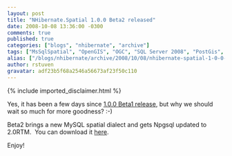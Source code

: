 ```yaml
---
layout: post
title: "NHibernate.Spatial 1.0.0 Beta2 released"
date: 2008-10-08 13:36:00 -0300
comments: true
published: true
categories: ["blogs", "nhibernate", "archive"]
tags: ["MsSqlSpatial", "OpenGIS", "OGC", "SQL Server 2008", "PostGis", "NTS", "SQL Server", "GIS", "spatial", "MySQL"]
alias: ["/blogs/nhibernate/archive/2008/10/08/nhibernate-spatial-1-0-0-beta2-released.aspx"]
author: rstuven
gravatar: adf23b5f68a2546a56673af23f50c110
---
```

{% include imported_disclaimer.html %}
<p>Yes, it has been a few days since&nbsp;<a href="/blogs/nhibernate/archive/2008/09/30/nhibernate-spatial-1-0-0-beta1-released.aspx">1.0.0 Beta1 release</a>, but why we should wait so much for more goodness? :-)</p>
<p>Beta2 brings a new MySQL spatial dialect and gets Npgsql updated to 2.0RTM. &nbsp;You can download it <a href="/media/g/spatial/default.aspx">here</a>.</p>
<p>Enjoy!</p>
